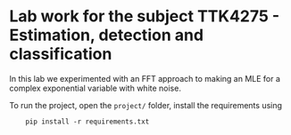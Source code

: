 # Lab work for the subject TTK4275 - Estimation, detection and classification

In this lab we experimented with an FFT approach to making an MLE for a complex exponential variable with white noise.

To run the project, open the `project/` folder, install the requirements using 

```
    pip install -r requirements.txt
```